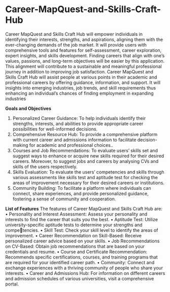 # Career-MapQuest-and-Skills-Craft-Hub
Career MapQuest and Skills Craft Hub will empower individuals in identifying their interests, strengths, and aspirations, aligning them with the ever-changing demands of the job market. It will provide users with comprehensive tools and features for self-assessment, career exploration, expert insights, and skills development. Finding careers that align with one’s values, passions, and long-term objectives will be
easier by this application. This alignment will contribute to a sustainable and meaningful professional
journey in addition to improving job satisfaction. Career MapQuest and Skills Craft Hub will assist
people at various points in their academic and professional careers by offering guidance, information,
and support. It will insights into emerging industries, job trends, and skill requirements thus enhancing
an individual’s chances of finding employment in expanding industries


**Goals and Objectives**
1. Personalized Career Guidance: To help individuals identify their strengths, interests, and abilities to
provide appropriate career possibilities for well-informed decisions.
2. Comprehensive Resource Hub: To provide a comprehensive platform with current career and admissions information to facilitate decision-making for academic and professional choices..
3. Courses and Job Recommendations: To evaluate users’ skills set and suggest ways to enhance or acquire new skills required for their desired careers. Moreover, to suggest jobs and careers by analysing
 CVs and skills of the users respectively.
4. Skills Evaluation: To evaluate the users’ competencies and skills through various assessments like
skills test and aptitude test for checking the areas of improvement necessary for their desired careers or
institutions.
5. Community Building: To facilitate a platform where individuals can connect, share experiences, and
provide personalized guidance, fostering a sense of community and cooperation.


**List of Features**
The features of Career MapQuest and Skills Craft Hub are:
• Personality and Interest Assessment: Assess your personality and interests to find the career
that suits you the best.
• Aptitude Test: Utilize university-specific aptitude tests to determine your strengths and competencies.
• Skill Test: Check your skill level to identify the areas of improvement.
• Career Recommendation on Skill-Based: Receive personalized career advice based on your
skills.
• Job Recommendations on CV-Based: Obtain job recommendations that are based on your
credentials and resume.
• Course and Certificate Recommendation: Recommends specific certifications, courses, and
training programs that are required for your identified career path.
• Community: Connect and exchange experiences with a thriving community of people who share
your interests.
• Career and Admissions Hub: For information on different careers and admission schedules of
various universities, visit a comprehensive portal.
